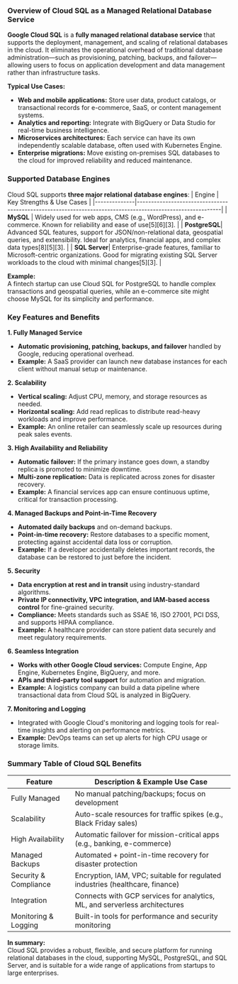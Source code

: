 ### **Overview of Cloud SQL as a Managed Relational Database Service**

**Google Cloud SQL** is a **fully managed relational database service** that supports the deployment, management, and scaling of relational databases in the cloud. It eliminates the operational overhead of traditional database administration—such as provisioning, patching, backups, and failover—allowing users to focus on application development and data management rather than infrastructure tasks.

**Typical Use Cases:**
- **Web and mobile applications:** Store user data, product catalogs, or transactional records for e-commerce, SaaS, or content management systems.
- **Analytics and reporting:** Integrate with BigQuery or Data Studio for real-time business intelligence.
- **Microservices architectures:** Each service can have its own independently scalable database, often used with Kubernetes Engine.
- **Enterprise migrations:** Move existing on-premises SQL databases to the cloud for improved reliability and reduced maintenance.

### **Supported Database Engines**

Cloud SQL supports **three major relational database engines**:
| Engine       | Key Strengths & Use Cases                                                                                  |
|--------------|-----------------------------------------------------------------------------------------------------------|
| **MySQL**    | Widely used for web apps, CMS (e.g., WordPress), and e-commerce. Known for reliability and ease of use[5][6][3]. |
| **PostgreSQL**| Advanced SQL features, support for JSON/non-relational data, geospatial queries, and extensibility. Ideal for analytics, financial apps, and complex data types[8][5][3]. |
| **SQL Server**| Enterprise-grade features, familiar to Microsoft-centric organizations. Good for migrating existing SQL Server workloads to the cloud with minimal changes[5][3]. |

**Example:**  
A fintech startup can use Cloud SQL for PostgreSQL to handle complex transactions and geospatial queries, while an e-commerce site might choose MySQL for its simplicity and performance.

### **Key Features and Benefits**

**1. Fully Managed Service**
- **Automatic provisioning, patching, backups, and failover** handled by Google, reducing operational overhead.
- **Example:** A SaaS provider can launch new database instances for each client without manual setup or maintenance.

**2. Scalability**
- **Vertical scaling:** Adjust CPU, memory, and storage resources as needed.
- **Horizontal scaling:** Add read replicas to distribute read-heavy workloads and improve performance.
- **Example:** An online retailer can seamlessly scale up resources during peak sales events.

**3. High Availability and Reliability**
- **Automatic failover:** If the primary instance goes down, a standby replica is promoted to minimize downtime.
- **Multi-zone replication:** Data is replicated across zones for disaster recovery.
- **Example:** A financial services app can ensure continuous uptime, critical for transaction processing.

**4. Managed Backups and Point-in-Time Recovery**
- **Automated daily backups** and on-demand backups.
- **Point-in-time recovery:** Restore databases to a specific moment, protecting against accidental data loss or corruption.
- **Example:** If a developer accidentally deletes important records, the database can be restored to just before the incident.

**5. Security**
- **Data encryption at rest and in transit** using industry-standard algorithms.
- **Private IP connectivity, VPC integration, and IAM-based access control** for fine-grained security.
- **Compliance:** Meets standards such as SSAE 16, ISO 27001, PCI DSS, and supports HIPAA compliance.
- **Example:** A healthcare provider can store patient data securely and meet regulatory requirements.

**6. Seamless Integration**
- **Works with other Google Cloud services:** Compute Engine, App Engine, Kubernetes Engine, BigQuery, and more.
- **APIs and third-party tool support** for automation and migration.
- **Example:** A logistics company can build a data pipeline where transactional data from Cloud SQL is analyzed in BigQuery.

**7. Monitoring and Logging**
- Integrated with Google Cloud's monitoring and logging tools for real-time insights and alerting on performance metrics.
- **Example:** DevOps teams can set up alerts for high CPU usage or storage limits.

### **Summary Table of Cloud SQL Benefits**

| Feature                 | Description & Example Use Case                                                   |
|-------------------------|----------------------------------------------------------------------------------|
| Fully Managed           | No manual patching/backups; focus on development                                 |
| Scalability             | Auto-scale resources for traffic spikes (e.g., Black Friday sales)               |
| High Availability       | Automatic failover for mission-critical apps (e.g., banking, e-commerce)         |
| Managed Backups         | Automated + point-in-time recovery for disaster protection                       |
| Security & Compliance   | Encryption, IAM, VPC; suitable for regulated industries (healthcare, finance)    |
| Integration             | Connects with GCP services for analytics, ML, and serverless architectures       |
| Monitoring & Logging    | Built-in tools for performance and security monitoring                           |

**In summary:**  
Cloud SQL provides a robust, flexible, and secure platform for running relational databases in the cloud, supporting MySQL, PostgreSQL, and SQL Server, and is suitable for a wide range of applications from startups to large enterprises.


